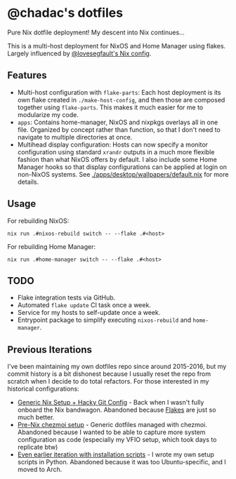 # @chadac's dotfiles

Pure Nix dotfile deployment! My descent into Nix continues...

This is a multi-host deployment for NixOS and Home Manager using
flakes. Largely influenced by [@lovesegfault's Nix
config](https://github.com/lovesegfault/nix-config).

## Features

* Multi-host configuration with `flake-parts`: Each host deployment is
  its own flake created in `./make-host-config`, and then those are
  composed together using `flake-parts`. This makes it much easier for
  me to modularize my code.
* `apps`: Contains home-manager, NixOS and nixpkgs overlays all in one
  file. Organized by concept rather than function, so that I don't
  need to navigate to multiple directories at once.
* Multihead display configuration: Hosts can now specify a monitor
  configuration using standard `xrandr` outputs in a much more
  flexible fashion than what NixOS offers by default. I also include
  some Home Manager hooks so that display configurations can be
  applied at login on non-NixOS systems. See
  [./apps/desktop/wallpapers/default.nix](/apps/desktop/wallpapers/default.nix)
  for more details.

## Usage

For rebuilding NixOS:

    nix run .#nixos-rebuild switch -- --flake .#<host>

For rebuilding Home Manager:

    nix run .#home-manager switch -- --flake .#<host>

## TODO

* Flake integration tests via GitHub.
* Automated `flake update` CI task once a week.
* Service for my hosts to self-update once a week.
* Entrypoint package to simplify executing `nixos-rebuild` and
  `home-manager`.

## Previous Iterations

I've been maintaining my own dotfiles repo since around 2015-2016, but
my commit history is a bit dishonest because I usually reset the repo
from scratch when I decide to do total refactors. For those interested
in my historical configurations:

* [Generic Nix Setup + Hacky Git
  Config](https://github.com/chadac/dotfiles/tree/nix) - Back when I
  wasn't fully onboard the Nix bandwagon. Abandoned because
  [Flakes](https://nixos.wiki/wiki/Flakes) are just so much better.
* [Pre-Nix chezmoi
  setup](https://github.com/chadac/dotfiles/tree/main) - Generic
  dotfiles managed with chezmoi. Abandoned because I wanted to be able
  to capture more system configuration as code (especially my VFIO
  setup, which took days to replicate btw)
* [Even earlier iteration with installation
  scripts](https://github.com/chadac/dotfiles/tree/master) - I wrote
  my own setup scripts in Python. Abandoned because it was too
  Ubuntu-specific, and I moved to Arch.
